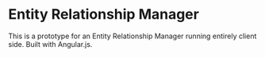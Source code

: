 # Entity Relationship Manager
This is a prototype for an Entity Relationship Manager running entirely client side. Built with Angular.js.
